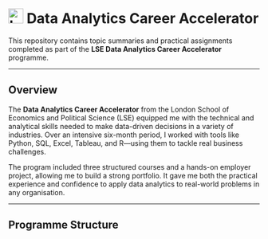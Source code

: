 # <img src="https://upload.wikimedia.org/wikipedia/en/thumb/7/7e/London_School_of_Economics_logo.svg/2560px-London_School_of_Economics_logo.svg.png" alt="LSE Logo" height="30"/> Data Analytics Career Accelerator


This repository contains topic summaries and practical assignments completed as part of the **LSE Data Analytics Career Accelerator** programme.

---

## Overview

The **Data Analytics Career Accelerator** from the London School of Economics and Political Science (LSE) equipped me with the technical and analytical skills needed to make data-driven decisions in a variety of industries. Over an intensive six-month period, I worked with tools like Python, SQL, Excel, Tableau, and R—using them to tackle real business challenges.

The program included three structured courses and a hands-on employer project, allowing me to build a strong portfolio. It gave me both the practical experience and confidence to apply data analytics to real-world problems in any organisation.

---

## Programme Structure
